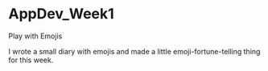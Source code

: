 # AppDev_Week1
 Play with Emojis

I wrote a small diary with emojis and made a little emoji-fortune-telling thing for this week.
